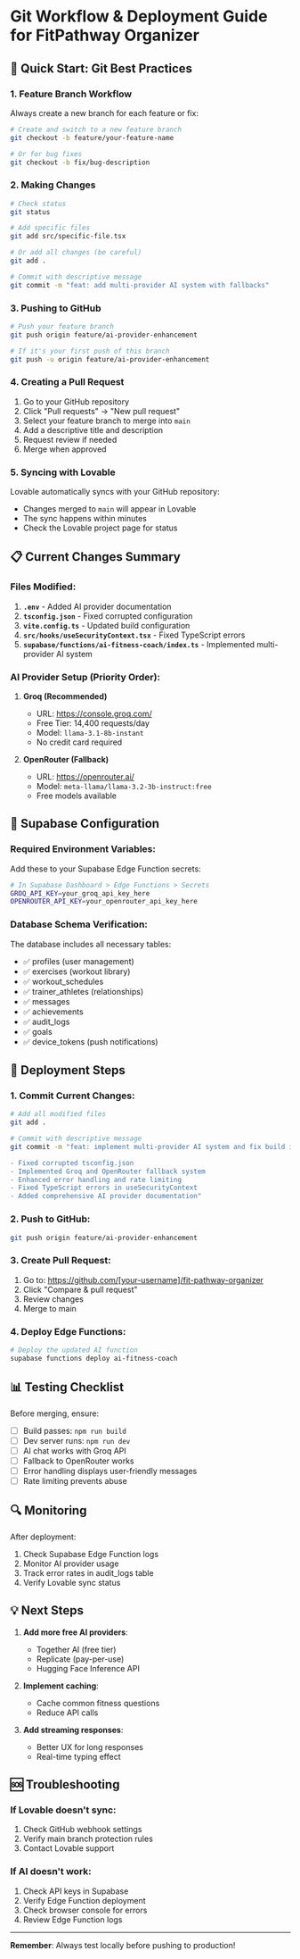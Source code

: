 # Git Workflow & Deployment Guide for FitPathway Organizer

## 🚀 Quick Start: Git Best Practices

### 1. **Feature Branch Workflow**

Always create a new branch for each feature or fix:

```bash
# Create and switch to a new feature branch
git checkout -b feature/your-feature-name

# Or for bug fixes
git checkout -b fix/bug-description
```

### 2. **Making Changes**

```bash
# Check status
git status

# Add specific files
git add src/specific-file.tsx

# Or add all changes (be careful)
git add .

# Commit with descriptive message
git commit -m "feat: add multi-provider AI system with fallbacks"
```

### 3. **Pushing to GitHub**

```bash
# Push your feature branch
git push origin feature/ai-provider-enhancement

# If it's your first push of this branch
git push -u origin feature/ai-provider-enhancement
```

### 4. **Creating a Pull Request**

1. Go to your GitHub repository
2. Click "Pull requests" → "New pull request"
3. Select your feature branch to merge into `main`
4. Add a descriptive title and description
5. Request review if needed
6. Merge when approved

### 5. **Syncing with Lovable**

Lovable automatically syncs with your GitHub repository:

- Changes merged to `main` will appear in Lovable
- The sync happens within minutes
- Check the Lovable project page for status

## 📋 Current Changes Summary

### Files Modified:

1. **`.env`** - Added AI provider documentation
2. **`tsconfig.json`** - Fixed corrupted configuration
3. **`vite.config.ts`** - Updated build configuration
4. **`src/hooks/useSecurityContext.tsx`** - Fixed TypeScript errors
5. **`supabase/functions/ai-fitness-coach/index.ts`** - Implemented multi-provider AI system

### AI Provider Setup (Priority Order):

1. **Groq (Recommended)**
   - URL: https://console.groq.com/
   - Free Tier: 14,400 requests/day
   - Model: `llama-3.1-8b-instant`
   - No credit card required

2. **OpenRouter (Fallback)**
   - URL: https://openrouter.ai/
   - Model: `meta-llama/llama-3.2-3b-instruct:free`
   - Free models available

## 🔧 Supabase Configuration

### Required Environment Variables:

Add these to your Supabase Edge Function secrets:

```bash
# In Supabase Dashboard > Edge Functions > Secrets
GROQ_API_KEY=your_groq_api_key_here
OPENROUTER_API_KEY=your_openrouter_api_key_here
```

### Database Schema Verification:

The database includes all necessary tables:

- ✅ profiles (user management)
- ✅ exercises (workout library)
- ✅ workout_schedules
- ✅ trainer_athletes (relationships)
- ✅ messages
- ✅ achievements
- ✅ audit_logs
- ✅ goals
- ✅ device_tokens (push notifications)

## 🚀 Deployment Steps

### 1. Commit Current Changes:

```bash
# Add all modified files
git add .

# Commit with descriptive message
git commit -m "feat: implement multi-provider AI system and fix build issues

- Fixed corrupted tsconfig.json
- Implemented Groq and OpenRouter fallback system
- Enhanced error handling and rate limiting
- Fixed TypeScript errors in useSecurityContext
- Added comprehensive AI provider documentation"
```

### 2. Push to GitHub:

```bash
git push origin feature/ai-provider-enhancement
```

### 3. Create Pull Request:

1. Go to: https://github.com/[your-username]/fit-pathway-organizer
2. Click "Compare & pull request"
3. Review changes
4. Merge to main

### 4. Deploy Edge Functions:

```bash
# Deploy the updated AI function
supabase functions deploy ai-fitness-coach
```

## 📊 Testing Checklist

Before merging, ensure:

- [ ] Build passes: `npm run build`
- [ ] Dev server runs: `npm run dev`
- [ ] AI chat works with Groq API
- [ ] Fallback to OpenRouter works
- [ ] Error handling displays user-friendly messages
- [ ] Rate limiting prevents abuse

## 🔍 Monitoring

After deployment:

1. Check Supabase Edge Function logs
2. Monitor AI provider usage
3. Track error rates in audit_logs table
4. Verify Lovable sync status

## 💡 Next Steps

1. **Add more free AI providers**:
   - Together AI (free tier)
   - Replicate (pay-per-use)
   - Hugging Face Inference API

2. **Implement caching**:
   - Cache common fitness questions
   - Reduce API calls

3. **Add streaming responses**:
   - Better UX for long responses
   - Real-time typing effect

## 🆘 Troubleshooting

### If Lovable doesn't sync:

1. Check GitHub webhook settings
2. Verify main branch protection rules
3. Contact Lovable support

### If AI doesn't work:

1. Check API keys in Supabase
2. Verify Edge Function deployment
3. Check browser console for errors
4. Review Edge Function logs

---

**Remember**: Always test locally before pushing to production!
